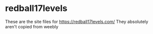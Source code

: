 # redball17levels

These are the site files for https://redball17levels.com/
They absolutely aren't copied from weebly
